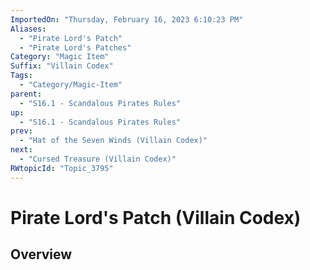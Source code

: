 ```yaml
---
ImportedOn: "Thursday, February 16, 2023 6:10:23 PM"
Aliases:
  - "Pirate Lord's Patch"
  - "Pirate Lord's Patches"
Category: "Magic Item"
Suffix: "Villain Codex"
Tags:
  - "Category/Magic-Item"
parent:
  - "S16.1 - Scandalous Pirates Rules"
up:
  - "S16.1 - Scandalous Pirates Rules"
prev:
  - "Hat of the Seven Winds (Villain Codex)"
next:
  - "Cursed Treasure (Villain Codex)"
RWtopicId: "Topic_3795"
---
```

# Pirate Lord's Patch (Villain Codex)
## Overview
